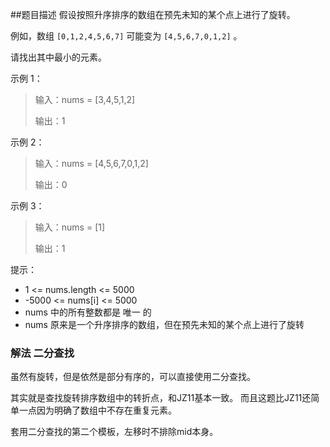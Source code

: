 ##题目描述
假设按照升序排序的数组在预先未知的某个点上进行了旋转。

例如，数组 `[0,1,2,4,5,6,7]` 可能变为 `[4,5,6,7,0,1,2]` 。

请找出其中最小的元素。
 

示例 1：
>输入：nums = [3,4,5,1,2]
>
>输出：1

示例 2：
>输入：nums = [4,5,6,7,0,1,2]
>
>输出：0

示例 3：
>输入：nums = [1]
>
>输出：1
 

提示：
- 1 <= nums.length <= 5000
- -5000 <= nums[i] <= 5000
- nums 中的所有整数都是 唯一 的
- nums 原来是一个升序排序的数组，但在预先未知的某个点上进行了旋转

### 解法 二分查找
虽然有旋转，但是依然是部分有序的，可以直接使用二分查找。

其实就是查找旋转排序数组中的转折点，和JZ11基本一致。
而且这题比JZ11还简单一点因为明确了数组中不存在重复元素。

套用二分查找的第二个模板，左移时不排除mid本身。
